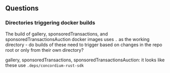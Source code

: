 ## Questions

### Directories triggering docker builds 

The build of gallery, sponsoredTransactions, and sponsoredTransactionsAuction docker images uses `.` as the working directory - do builds of these need to trigger based on changes in the repo root or only from their own directory? 

gallery, sponsoredTransactions, sponsoredTransactionsAuction: it looks like these use `.deps/concordium-rust-sdk`

